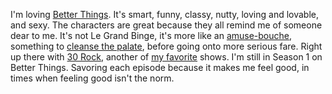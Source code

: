 I'm loving <a href="https://www.metacritic.com/tv/better-things">Better Things</a>. It's smart, funny, classy, nutty, loving and lovable, and sexy. The characters are great because they all remind me of someone dear to me. It's not Le Grand Binge, it's more like an <a href="https://en.wikipedia.org/wiki/Amuse-bouche">amuse-bouche</a>, something to <a href="https://en.wikipedia.org/wiki/Palate_cleanser">cleanse the palate</a>, before going onto more serious fare. Right up there with <a href="https://en.wikipedia.org/wiki/30_Rock">30 Rock</a>, another of <a href="http://my.bingeworthy.io/davewiner/">my favorite</a> shows. I'm still in Season 1 on Better Things. Savoring each episode because it makes me feel good, in times when feeling good isn't the norm. 

